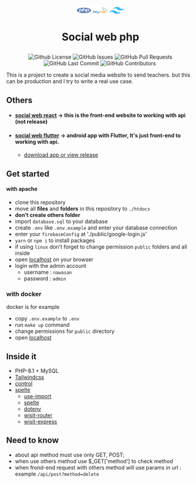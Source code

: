 <p align="center">
<img align="center" alt="php" height="30" width="40" src="https://raw.githubusercontent.com/Arikato111/Arikato111/main/icons/php-plain.svg">
<img align="center" alt="mysql" height="30" width="40" src="https://github.com/Arikato111/Arikato111/raw/main/icons/mysql-original-wordmark.svg">
<img align="center" alt="tailwindcss" height="30" width="40" src="https://github.com/devicons/devicon/raw/master/icons/tailwindcss/tailwindcss-plain.svg">
</p>

# <p align="center">Social web php</p>

<p align="center">
  <img alt="Github License" src="https://img.shields.io/github/license/arikato111/social-web-php" />
  <img alt="GitHub Issues" src="https://img.shields.io/github/issues/arikato111/social-web-php" />
  <img alt="GitHub Pull Requests" src="https://img.shields.io/github/issues-pr/arikato111/social-web-php" />
  <img alt="GitHub Last Commit" src="https://img.shields.io/github/last-commit/Arikato111/social-web-php" />
  <img alt="GitHub Contributors" src="https://img.shields.io/github/contributors/arikato111/social-web-php" />
  <img alt="" src="https://img.shields.io/github/repo-size/arikato111/social-web-php" />
</p>



This is a project to create a social media website to send teachers.
but this can be production and I try to write a real use case.

## Others

 - #### [social web react](https://github.com/Arikato111/social-web-react)  -> this is the front-end website to working with api (not release)

 - #### [social web flutter](https://github.com/Arikato111/social-web-flutter) -> android app with Flutter, It's just front-end to working with api. 
    - [download app or view release](https://github.com/Arikato111/social-web-flutter/releases)

## Get started

#### with apache

- clone this repository
- move all **files** and **folders** in this repository to `./htdocs`
- **don't create others folder**
- import `database.sql` to your database
- create `.env` like `.env.example` and enter your database connection
- enter your `firebaseConfig` at './public/google-login.js'
- `yarn` or `npm i` to install packages
- if using `linux` don't forget to change permission `public` folders and all inside
- open [localhost](http://localhost) on your browser
- login with the admin account
  - username : `nawasan`
  - password : `admin`

### with docker 

docker is for example

- copy `.env.example` to `.env`
- run `make up` command
- change permissions for `public` directory
- open [localhost](http://localhost)

## Inside it

- PHP-8.1 + MySQL
- [Tailwindcss](https://tailwindcss.com)
- [control](https://github.com/Arikato111/control)
- [spelte](https://github.com/Arikato111/spelte-php)
  - [use-import](https://github.com/Arikato111/use-import/tree/master)
  - [spelte](https://github.com/Arikato111/spelte-php/tree/module)
  - [dotenv](https://github.com/Arikato111/php-dotenv/tree/main)
  - [wisit-router](https://github.com/Arikato111/wisit-router/tree/master)
  - [wisit-express](https://github.com/Arikato111/wisit-express/tree/Release1.0)

## Need to know

- about api method must use only GET, POST; 
- when use others method use $_GET['method'] to check method
- when frond-end request with others method will use params in url : example `/api/post?method=delete`